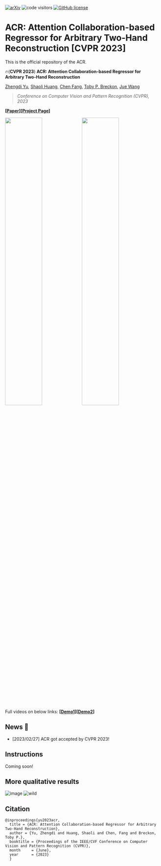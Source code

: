 [![arXiv](https://img.shields.io/badge/arXiv-2303.05938-b31b1b.svg)](https://arxiv.org/abs/2303.05938)
![code visitors](https://visitor-badge.glitch.me/badge?page_id=ZhengdiYu/Arbitrary-Hands-3D-Reconstruction)
[![GitHub license](https://img.shields.io/badge/license-Apache2.0-blue.svg)](https://github.com/ZhengdiYu/Arbitrary-Hands-3D-Reconstruction/blob/main/LICENSE)

# ACR: Attention Collaboration-based Regressor for Arbitrary Two-Hand Reconstruction [CVPR 2023]


This is the official repository of the ACR.

🔥(**CVPR 2023**) **ACR: Attention Collaboration-based Regressor for Arbitrary Two-Hand Reconstruction**

[Zhengdi Yu](https://github.com/ZhengdiYu), [Shaoli Huang](https://scholar.google.com/citations?user=o31BPFsAAAAJ&hl=en&oi=ao), [Chen Fang](http://fangchen.org/), [Toby P. Breckon](https://breckon.org/toby/research/), [Jue Wang](https://juewang725.github.io/)
> *Conference on Computer Vision and Pattern Recognition (CVPR), 2023*

**[[Paper](https://arxiv.org/abs/2303.05938)][[Project Page](https://zhengdiyu.github.io/ACR-page/)]**


<p float="left">
  <img src="docs/p1.GIF" width="49%" />
  <img src="docs/P2.GIF" width="49%" />
</p>

Full videos on below links:
**[[Demo1](https://www.youtube.com/watch?v=-HTr_-DLqCg)][[Demo2](https://www.youtube.com/watch?v=ntPdgn47sKw)]**



## News :triangular_flag_on_post:

- [2023/02/27] ACR got accepted by CVPR 2023!

## Instructions
Coming soon!


## More qualitative results
![image](https://user-images.githubusercontent.com/63605407/222917470-0daf33b4-868f-442d-8615-2fba6bf6e719.png)
![wild](https://user-images.githubusercontent.com/63605407/224312107-bb102043-80bc-48e3-829d-18248098a623.png)


<!--
## Applications

<p float="left">
  <img src="docs/p3.GIF" width="49%" />
  <img src="docs/P4.GIF" width="49%" />
</p>
-->

## Citation
```
@inproceedings{yu2023acr,
  title = {ACR: Attention Collaboration-based Regressor for Arbitrary Two-Hand Reconstruction},
  author = {Yu, Zhengdi and Huang, Shaoli and Chen, Fang and Breckon, Toby P.},
  booktitle = {Proceedings of the IEEE/CVF Conference on Computer Vision and Pattern Recognition (CVPR)},
  month     = {June},
  year      = {2023}
  }
```
